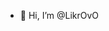 - 👋 Hi, I’m @LikrOvO


<!---
LikrOvO/LikrOvO is a ✨ special ✨ repository because its `README.md` (this file) appears on your GitHub profile.
You can click the Preview link to take a look at your changes.
--->
